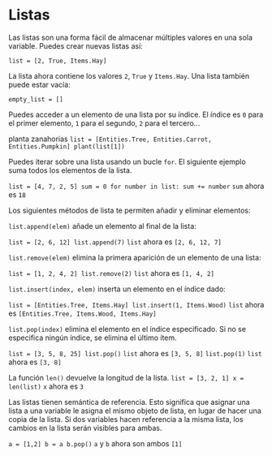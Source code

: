 # Listas
Las listas son una forma fácil de almacenar múltiples valores en una sola variable.
Puedes crear nuevas listas así:

`list = [2, True, Items.Hay]`

La lista ahora contiene los valores `2`, `True` y `Items.Hay`.
Una lista también puede estar vacía:

`empty_list = []`

Puedes acceder a un elemento de una lista por su índice. El índice es `0` para el primer elemento, `1` para el segundo, `2` para el tercero...

planta zanahorias
`list = [Entities.Tree, Entities.Carrot, Entities.Pumpkin]
plant(list[1])`

Puedes iterar sobre una lista usando un bucle `for`. El siguiente ejemplo suma todos los elementos de la lista.

`list = [4, 7, 2, 5]
sum = 0
for number in list:
	sum += number`
`sum` ahora es `18`

Los siguientes métodos de lista te permiten añadir y eliminar elementos:

`list.append(elem)` añade un elemento al final de la lista:

`list = [2, 6, 12]
list.append(7)`
`list` ahora es `[2, 6, 12, 7]`

`list.remove(elem)` elimina la primera aparición de un elemento de una lista:

`list = [1, 2, 4, 2]
list.remove(2)`
`list` ahora es `[1, 4, 2]`

`list.insert(index, elem)` inserta un elemento en el índice dado:

`list = [Entities.Tree, Items.Hay]
list.insert(1, Items.Wood)`
`list` ahora es `[Entities.Tree, Items.Wood, Items.Hay]`

`list.pop(index)` elimina el elemento en el índice especificado.
Si no se especifica ningún índice, se elimina el último ítem.

`list = [3, 5, 8, 25]
list.pop()`
`list` ahora es `[3, 5, 8]`
`list.pop(1)`
`list` ahora es `[3, 8]`

La función `len()` devuelve la longitud de la lista.
`list = [3, 2, 1]
x = len(list)`
`x` ahora es `3`

Las listas tienen semántica de referencia. Esto significa que asignar una lista a una variable le asigna el mismo objeto de lista, en lugar de hacer una copia de la lista.
Si dos variables hacen referencia a la misma lista, los cambios en la lista serán visibles para ambas.

`a = [1,2]
b = a
b.pop()`
`a` y `b` ahora son ambos `[1]`